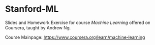 # Stanford-ML
Slides and Homework Exercise for course *Machine Learning* offered on Coursera, taught by Andrew Ng.

Course Mainpage: https://www.coursera.org/learn/machine-learning
